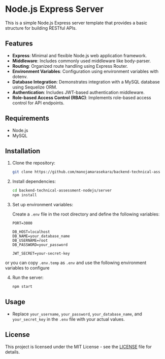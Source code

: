 # Node.js Express Server

This is a simple Node.js Express server template that provides a basic structure for building RESTful APIs.

## Features

- **Express**: Minimal and flexible Node.js web application framework.
- **Middleware**: Includes commonly used middleware like body-parser.
- **Routing**: Organized route handling using Express Router.
- **Environment Variables**: Configuration using environment variables with dotenv.
- **Database Integration**: Demonstrates integration with a MySQL database using Sequelize ORM.
- **Authentication**: Includes JWT-based authentication middleware.
- **Role-based Access Control (RBAC)**: Implements role-based access control for API endpoints.

## Requirements

- Node.js
- MySQL

## Installation

1. Clone the repository:

    ```bash
    git clone https://github.com/manojamarasekara/backend-technical-assessment-nodejs.git
    ```

2. Install dependencies:

    ```bash
    cd backend-technical-assessment-nodejs/server
    npm install
    ```

3. Set up environment variables:

    Create a `.env` file in the root directory and define the following variables:

    ```plaintext
    PORT=3000

    DB_HOST=localhost
    DB_NAME=your_database_name
    DB_USERNAME=root
    DB_PASSWORD=your_password

    JWT_SECRET=your-secret-key
    ```
  or you can copy `.env.temp` as `.env` and use the following environment variables to configure

4. Run the server:

    ```bash
    npm start
    ```

## Usage

- Replace `your_username`, `your_password`, `your_database_name`, and `your_secret_key` in the `.env` file with your actual values.

## License

This project is licensed under the MIT License - see the [LICENSE](LICENSE) file for details.
